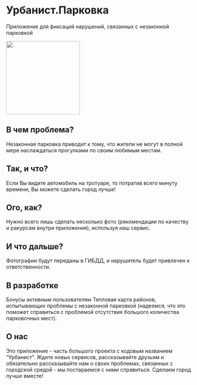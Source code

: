 # Урбанист.Парковка

Приложение для фиксаций нарушений, связанных с незаконной парковкой

[<img src="https://play.google.com/intl/en/badges/images/generic/en_badge_web_generic.png" width="200" />](https://play.google.com/store/apps/details?id=com.urbanist.parking)

## В чем проблема?
Незаконная парковка приводит к тому, что жители не могут в полной мере наслаждаться прогулками по своим любимым местам.

## Так, и что?
Если Вы видите автомобиль на тротуаре, то потратив всего минуту времени, Вы можете сделать город лучше!

## Ого, как?
Нужно всего лишь сделать несколько фото (рекомендации по качеству и ракурсам внутри приложения), используя наш сервис. 

## И что дальше?
Фотографии будут переданы в ГИБДД, и нарушитель будет привлечен к ответственности.

## В разработке
Бонусы активным пользователям
Тепловая карта районов, испытывающих проблемы с незаконной парковкой (надеемся, что это поможет справиться с проблемой отсутствия большого количества парковочных мест).

## О нас
Это приложение - часть большого проекта с кодовым названием “Урбанист”. Ждите новых сервисов, рассказывайте друзьям и обязательно рассказывайте нам о своих проблемах, связанных с городской средой - мы постараемся с ними справиться. Сделаем город лучше вместе!
